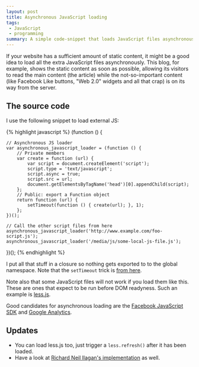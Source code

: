 ```yaml
---
layout: post
title: Asynchronous JavaScript loading
tags:
 - JavaScript
 - programming
summary: A simple code-snippet that loads JavaScript files asynchronously.
---
```


If your website has a sufficient amount of static content, it might be a good
idea to load all the extra JavaScript files asynchronously. This blog, for
example, shows the static content as soon as possible, allowing its visitors to
read the main content (the article) while the not-so-important content (like
Facebook Like buttons, "Web 2.0" widgets and all that crap) is on its way from
the server.


The source code
---------------

I use the following snippet to load external JS:

{% highlight javascript %}
(function () {

    // Asynchronous JS loader
    var asynchronous_javascript_loader = (function () {
        // Private members
        var create = function (url) {
            var script = document.createElement('script');
            script.type = 'text/javascript';
            script.async = true;
            script.src = url;
            document.getElementsByTagName('head')[0].appendChild(script);
        };
        // Public: export a Function object
        return function (url) {
            setTimeout(function () { create(url); }, 1);
        };
    })();

    // Call the other script files from here
    asynchronous_javascript_loader('http://www.example.com/foo-script.js');
    asynchronous_javascript_loader('/media/js/some-local-js-file.js');

})();
{% endhighlight %}

I put all that stuff in a closure so nothing gets exported to to the global
namespace. Note that the ``setTimeout`` trick is [from
here](http://www.artzstudio.com/2008/07/beating-blocking-javascript-asynchronous-js/).

Note also that some JavaScript files will not work if you load them like this.
These are ones that expect to be run before DOM readyness. Such an example is
[less.js](http://github.com/cloudhead/less.js).

Good candidates for asynchronous loading are the [Facebook JavaScript
SDK](http://developers.facebook.com/docs/reference/javascript/) and [Google
Analytics](http://code.google.com/apis/analytics/docs/tracking/asyncTracking.html).


Updates
-------

* You can load less.js too, just trigger a `less.refresh()` after it has been loaded.
* Have a look at [Richard Neil Ilagan's
implementation](http://richardneililagan.com/2010/09/protip-load-javascript-into-your-pages-asynchronously/)
as well.
